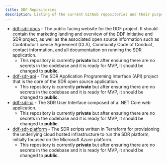 ```yaml
---
title: DDF Repositories
description: Listing of the current GitHub repositories and their purpose
---
```


- [ddf-sdr-docs](https://github.com/transceleratebiopharmainc/ddf-sdr-docs/) - The public facing website for the DDF project. It should contain the marketing landing and overview of the DDF initiative and SDR project, as well as the associated open source information such as Contributor License Agreement (CLA), Community Code of Conduct, contact information, and all documentation on running the SDR application.
  - This repository is currently **private** but after ensuring there are no secrets in the codebase and it is ready for MVP, it should be changed to **public**.
- [ddf-sdr-api](https://github.com/transceleratebiopharmainc/ddf-sdr-api/) - The SDR Application Programming Interface (API) project that is the core of the SDR open source application.
  - This repository is currently **private** but after ensuring there are no secrets in the codebase and it is ready for MVP, it should be changed to **public**.
- [ddf-sdr-ui](https://github.com/transceleratebiopharmainc/ddf-sdr-ui/) - The SDR User Interface composed of a .NET Core web application.
  - This repository is currently **private** but after ensuring there are no secrets in the codebase and it is ready for MVP, it should be changed to **public**.
- [ddf-sdr-platform](https://github.com/transceleratebiopharmainc/ddf-sdr-platform/) - The SDR scripts written in Terraform for provisioning the underlying cloud hosted infrastructure to run the SDR platform, initially focused on the Microsoft Azure platform.
  - This repository is currently **private** but after ensuring there are no secrets in the codebase and it is ready for MVP, it should be changed to **public**.
